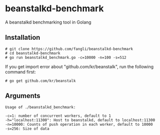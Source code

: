 beanstalkd-benchmark
====================

A beanstalkd benchmarking tool in Golang

Installation
----------------------

    # git clone https://github.com/fangli/beanstalkd-benchmark
    # cd beanstalkd-benchmark
    # go run beanstalkd_benchmark.go -c=10000 -n=100 -s=512

If you get import error about "github.com/kr/beanstalk", run the following command first:

    # go get github.com/kr/beanstalk


Arguments
---------

    Usage of ./beanstalkd_benchmark:

    -c=1: number of concurrent workers, default to 1
    -h="localhost:11300": Host to beanstalkd, default to localhost:11300
    -n=10000: Counts of push operation in each worker, default to 10000
    -s=256: Size of data
